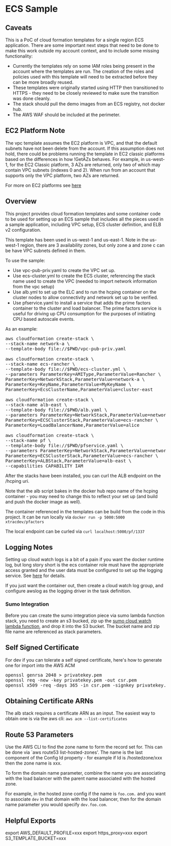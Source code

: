 # ECS Sample

## Caveats

This is a PoC of cloud formation templates for a single region ECS application. There are some important
next steps that need to be done to make this work outside my account context, and to include some
missing functionality:

* Currently the templates rely on some IAM roles being present in the account where the templates are
run. The creation of the roles and policies used with this template will need to be extracted before they
can be more broadly reused.
* These templates were originally started using HTTP then transitioned  to HTTPS - they need to be 
closely reviewed to make sure the transition was done cleanly.
* The stack should pull the demo images from an ECS registry, not docker hub.
* The AWS WAF should be included at the perimeter.

## EC2 Platform Note

The vpc template assumes the EC2 platform is VPC, and that the default subnets have not been
delete from the account. If this assumption does not hold, there could be problems running the template in EC2 classic
platforms based on the differences in how !GetAZs behaves. For example, in us-west-1, for the EC2 Classic
platform, 3 AZs are returned, only two of which may contain VPC subnets (indexes 0 and 2). When run
from an account that supports only the VPC platform, two AZs are returned.

For more on EC2 platforms see [here](https://docs.aws.amazon.com/AWSEC2/latest/UserGuide/ec2-supported-platforms.html?icmpid=docs_ec2_console)

## Overview

This project provides cloud formation templates and some container code to be used for setting up 
an ECS sample that includes all the pieces used in a sample application, including
VPC setup, ECS cluster definition, and ELB v2 configuration.

This template has been used in us-west-1 and us-east-1. Note in the us-west-1 region, there are 3 availability zones, 
but only zone a and zone c can be have VPC subnets defined in them.

To use the sample:

* Use vpc-pub-priv.yaml to create the VPC set up.
* Use ecs-cluster.yml to create the ECS cluster, referencing the stack name used to create the VPC (needed to import
network information from the vpc setup)
* Use alb.yml to set up the ELC and to run the hcping container on the cluster nodes to allow
connectivity and network set up to be verified.
* Use pfservice.yaml to install a service that adds the prime factors container to the cluster and 
load balancer. The prime factors service is useful for driving up CPU consumption for the purposes of
initiating CPU based autoscale events.

As an example:

<pre>
aws cloudformation create-stack \
--stack-name network-a \
--template-body file://$PWD/vpc-pub-priv.yaml

aws cloudformation create-stack \
--stack-name ecs-rancher \
--template-body file://$PWD/ecs-cluster.yml \
--parameters ParameterKey=AMIType,ParameterValue=Rancher \
ParameterKey=NetworkStack,ParameterValue=network-a \
ParameterKey=KeyName,ParameterValue=MyKeyName \
ParameterKey=EcsClusterName,ParameterValue=cluster-east

aws cloudformation create-stack \
--stack-name alb-east \
--template-body file://$PWD/alb.yaml \
--parameters ParameterKey=NetworkStack,ParameterValue=network-a \
ParameterKey=ECSClusterStack,ParameterValue=ecs-rancher \
ParameterKey=LoadBalancerName,ParameterValue=alice

aws cloudformation create-stack \
--stack-name pf \
--template-body file://$PWD/pfservice.yaml \
--parameters ParameterKey=NetworkStack,ParameterValue=network-a \
ParameterKey=ECSClusterStack,ParameterValue=ecs-rancher \
ParameterKey=ALBStack,ParameterValue=alb-east \
--capabilities CAPABILITY_IAM
</pre>

After the stacks have been installed, you can curl the ALB endpoint on the /hcping uri.

Note that the alb script bakes in the docker hub repo name of the hcping container - you may
need to change this to reflect your set up (and build and push the docker image as well).

The container referenced in the templates can be build from the code in this project.
It can be run locally via `docker run -p 5000:5000 xtracdev/pfactors`

The local endpoint can be curled via `curl localhost:5000/pf/1337`

## Logging Notes

Setting up cloud watch logs is a bit of a pain if you want the docker runtime log, but long story short is the ecs
container role must have the appropriate access granted and the user data
must be configured to set up the logging service. See
[here](http://docs.aws.amazon.com/AmazonECS/latest/developerguide/using_cloudwatch_logs.html)
for details.

If you just want the container out, then create a cloud watch log group, and configure awslog as
the logging driver in the task definition.

### Sumo Integration

Before you can create the sumo integration piece via sumo lambda function stack,
you need to create an s3 bucked, zip up the [sumo cloud watch lambda function](https://github.com/SumoLogic/sumologic-aws-lambda/tree/master/cloudwatchlogs),
and drop it into the S3 bucket. The bucket name and zip file name are referenced as stack parameters.

## Self Signed Certificate

For dev if you can tolerate a self signed certificate, here's how to generate
one for import into the AWS ACM

<pre>
openssl genrsa 2048 > privatekey.pem
openssl req -new -key privatekey.pem -out csr.pem
openssl x509 -req -days 365 -in csr.pem -signkey privatekey.pem -out server.crt
</pre>

## Obtaining Certificate ARNs

The alb stack requires a certificate ARN as an input. The easiest way to
obtain one is via the aws cli: `aws acm --list-certificates`

## Route 53 Parameters

Use the AWS CLI to find the zone name to form the record set for. This can
be done via `aws route53 list-hosted-zones'. The name is the last component
of the Config Id property - for example if Id is /hostedzone/xxx then the 
zone name is xxx.

To form the domain name parameter, combine the name you are associating with
the load balancer with the parent name associated with the hosted zone.

For example, in the hosted zone config if the name is `foo.com.` and you
want to associate `dev` in that domain with the load balancer, then
for the domain name parameter you would specify `dev.foo.com`. 


## Helpful Exports
export AWS_DEFAULT_PROFILE=xxx
export https_proxy=xxx
export S3_TEMPLATE_BUCKET=xxx